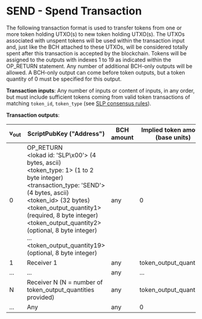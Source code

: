 # SEND - Spend Transaction

The following transaction format is used to transfer tokens from one or more token holding UTXO(s) to new token holding UTXO(s).
The UTXOs associated with unspent tokens will be used within the transaction input and, just like the BCH attached to these UTXOs, will be considered totally spent after this transaction is accepted by the blockchain.
Tokens will be assigned to the outputs with indexes 1 to 19 as indicated within the OP_RETURN statement.
Any number of additional BCH-only outputs will be allowed.
A BCH-only output can come before token outputs, but a token quantity of 0 must be specified for this output.

**Transaction inputs**: Any number of inputs or content of inputs, in any order, but must include sufficient tokens coming from valid token transactions of matching `token_id`, `token_type` (see [SLP consensus rules](/protocol/slp#consensus-rules)).

**Transaction outputs**:

| v<sub>out</sub> | ScriptPubKey ("Address") | BCH amount | Implied token amount (base units) |
|--|--|--|--|
| 0 | OP_RETURN<br>&lt;lokad id: 'SLP\x00'&gt; (4 bytes, ascii)<br>&lt;token_type: 1&gt; (1 to 2 byte integer)<br>&lt;transaction_type: 'SEND'&gt; (4 bytes, ascii)<br>&lt;token_id&gt; (32 bytes)<br>&lt;token_output_quantity1&gt; (required, 8 byte integer)<br>&lt;token_output_quantity2&gt; (optional, 8 byte integer)<br>...<br>&lt;token_output_quantity19&gt; (optional, 8 byte integer)<br>| any | 0 |
| 1 | Receiver 1 | any | token_output_quantity1 |
| ... | ... | any | ... |
| N | Receiver N (N = number of token_output_quantities provided) | any | token_output_quantityN |
| ... | Any | any | 0 |
